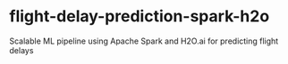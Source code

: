# flight-delay-prediction-spark-h2o
Scalable ML pipeline using Apache Spark and H2O.ai for predicting flight delays
